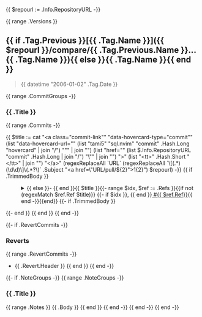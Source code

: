 {{ $repourl := .Info.RepositoryURL -}}

{{ range .Versions }}
<a name="{{ .Tag.Name }}"></a>

## {{ if .Tag.Previous }}[{{ .Tag.Name }}]({{ $repourl }}/compare/{{ .Tag.Previous.Name }}...{{ .Tag.Name }}){{ else }}{{ .Tag.Name }}{{ end }}

> {{ datetime "2006-01-02" .Tag.Date }}

{{ range .CommitGroups -}}
### {{ .Title }}
{{ range .Commits -}}

{{ $title := cat "<a class=\"commit-link\"" "data-hovercard-type=\"commit\"" (list "data-hovercard-url=\"" (list "tami5" "sql.nvim" "commit" .Hash.Long "hovercard" | join "/") "\"" | join "") (list "href=\"" (list $.Info.RepositoryURL "commit" .Hash.Long | join "/") "\"" | join "") ">" (list "<tt>" .Hash.Short "</tt>" | join "") "</a>" (regexReplaceAll `URL` (regexReplaceAll `\[(.*)(\d\d)\]\(.*?\)` .Subject "<a href=\"URL/pull/${2}\">${1}${2}</a>") $repourl) -}}
{{ if .TrimmedBody }}<dl><dd><details><summary> {{ else }}- {{ end }}{{ $title }}{{- range $idx, $ref := .Refs }}{{if not (regexMatch $ref.Ref $title)}} {{- if $idx }}, {{ end }}<a class="issue-link js-issue-link" data-error-text="Failed to load title" data-permission-text="Title is private" data-url="{{ $repourl }}/issues/{{ $ref.Ref }}" data-hovercard-type="issue" data-hovercard-url="/tami5/sql.nvim/issues/{{ $ref.Ref }}/hovercard" href="{{ $repourl }}/issues/{{ $ref.Ref}}"> #{{ $ref.Ref}}</a>{{ end -}}{{end}} {{- if .TrimmedBody }}</summary>

{{ .TrimmedBody }}
</details></dd></dl>{{- end }}
{{ end }}
{{ end -}}

{{- if .RevertCommits -}}
### Reverts

{{ range .RevertCommits -}}
* {{ .Revert.Header }}
{{ end }}
{{ end -}}

{{- if .NoteGroups -}}
{{ range .NoteGroups -}}
### {{ .Title }}

{{ range .Notes }}
{{ .Body }}
{{ end }}
{{ end -}}
{{ end -}}
{{ end -}}
